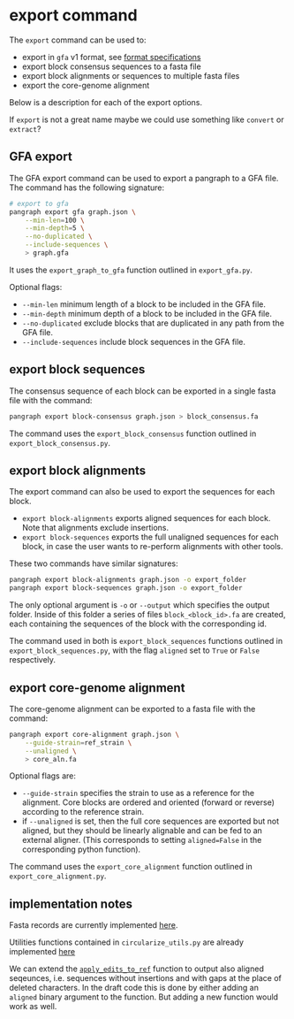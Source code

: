 # export command

The `export` command can be used to:
- export in `gfa` v1 format, see [format specifications](https://github.com/GFA-spec/GFA-spec/blob/master/GFA1.md)
- export block consensus sequences to a fasta file
- export block alignments or sequences to multiple fasta files
- export the core-genome alignment

Below is a description for each of the export options.

If `export` is not a great name maybe we could use something like `convert` or `extract`?

## GFA export

The GFA export command can be used to export a pangraph to a GFA file. The command has the following signature:

```bash
# export to gfa
pangraph export gfa graph.json \
    --min-len=100 \
    --min-depth=5 \
    --no-duplicated \
    --include-sequences \
    > graph.gfa
```

It uses the `export_graph_to_gfa` function outlined in `export_gfa.py`.

Optional flags:
- `--min-len` minimum length of a block to be included in the GFA file.
- `--min-depth` minimum depth of a block to be included in the GFA file.
- `--no-duplicated` exclude blocks that are duplicated in any path from the GFA file.
- `--include-sequences` include block sequences in the GFA file.

## export block sequences

The consensus sequence of each block can be exported in a single fasta file with the command:

```bash
pangraph export block-consensus graph.json > block_consensus.fa
```

The command uses the `export_block_consensus` function outlined in `export_block_consensus.py`.

## export block alignments

The export command can also be used to export the sequences for each block.
- `export block-alignments` exports aligned sequences for each block. Note that alignments exclude insertions.
- `export block-sequences` exports the full unaligned sequences for each block, in case the user wants to re-perform alignments with other tools.

These two commands have similar signatures:
```bash
pangraph export block-alignments graph.json -o export_folder
pangraph export block-sequences graph.json -o export_folder
```
The only optional argument is `-o` or `--output` which specifies the output folder. Inside of this folder a series of files `block_<block_id>.fa` are created, each containing the sequences of the block with the corresponding id.

The command used in both is `export_block_sequences` functions outlined in `export_block_sequences.py`, with the flag `aligned` set to `True` or `False` respectively.

## export core-genome alignment

The core-genome alignment can be exported to a fasta file with the command:
```bash
pangraph export core-alignment graph.json \
    --guide-strain=ref_strain \
    --unaligned \
    > core_aln.fa
```

Optional flags are:
- `--guide-strain` specifies the strain to use as a reference for the alignment. Core blocks are ordered and oriented (forward or reverse) according to the reference strain.
- if `--unaligned` is set, then the full core sequences are exported but not aligned, but they should be linearly alignable and can be fed to an external aligner. (This corresponds to setting `aligned=False` in the corresponding python function).

The command uses the `export_core_alignment` function outlined in `export_core_alignment.py`.

## implementation notes

Fasta records are currently implemented [here](https://github.com/neherlab/pangraph/blob/rust/packages/pangraph/src/io/fasta.rs).

Utilities functions contained in `circularize_utils.py` are already implemented [here](https://github.com/neherlab/pangraph/blob/rust/packages/pangraph/src/circularize/circularize_utils.rs)

We can extend the [`apply_edits_to_ref`](https://github.com/neherlab/pangraph/blob/98886771cb20cd4bfe7ce33c52dafc2fc33f6faa/packages/pangraph/src/pangraph/edits.rs#L194) function to output also aligned seqeunces, i.e. sequences without insertions and with gaps at the place of deleted characters.
In the draft code this is done by either adding an `aligned` binary argument to the function. But adding a new function would work as well.